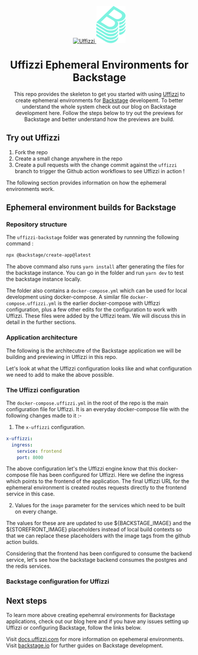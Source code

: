 <p align="center">   
  <a href="https://uffizzi.com">
    <img alt="Uffizzi" src="https://avatars.githubusercontent.com/u/68303350?s=200&v=4" width="100" />
  </a>
  <a href="https://backstage.io">
    <img alt="Backstage" src="https://raw.githubusercontent.com/backstage/backstage/master/microsite/static/logo_assets/png/Backstage_Identity_Assets_Artwork_RGB_04_Icon_Teal.png" height="100" />
  </a>
</p>
<h1 align="center">
 Uffizzi Ephemeral Environments for Backstage
</h1>
<p align="center">
This repo provides the skeleton to get you started with using <a href="https://github.com/UffizziCloud/uffizzi">Uffizzi</a> to create ephemeral environments for <a href="https://github.com/backstage/backstage">Backstage</a> developemt. To better understand the whole system check out our blog on Backstage development here. Follow the steps below to try out the previews for Backstage and better understand how the previews are build.
</p>

## Try out Uffizzi

1. Fork the repo
2. Create a small change anywhere in the repo
3. Create a pull requests with the change commit against the `uffizzi` branch to trigger the Github action workflows to see Uffizzi in action !

The following section provides information on how the ephemeral environments work.

## Ephemeral environment builds for Backstage

### Repository structure

The `uffizzi-backstage` folder was generated by runnning the following command :

```bash
npx @backstage/create-app@latest
```

The above command also runs `yarn install` after generating the files for the backstage instance. You can go in the folder and run `yarn dev` to test the backstage instance locally.  

The folder also contains a `docker-compose.yml` which can be used for local development using docker-compose. A similar file `docker-compose.uffizzi.yml` is the earlier docker-compose with Uffizzi configuration, plus a few other edits for the configuration to work with Uffizzi. These files were added by the Uffizzi team. We will discuss this in detail in the further sections. 


### Application architecture 

The following is the architecutre of the Backstage application we will be building and previewing in Uffizzi in this repo. 


<!-- ![alt text](public/architecture.png?raw=true "Architecture") -->

Let's look at what the Uffizzi configuration looks like and what configuration we need to add to make the above possible. 


### The Uffizzi configuration

The `docker-compose.uffizzi.yml` in the root of the repo is the main configuration file for Uffizzi. It is an everyday docker-compose file with the following changes made to it :-

1. The `x-uffizzi` configuration. 

```yaml
x-uffizzi:
  ingress:
    service: frontend
    port: 8000
```

The above configuration let's the Uffizzi engine know that this docker-compose file has been configured for Uffizzi. Here we define the ingress which points to the frontend of the application. The final Uffizzi URL for the ephemeral environment is created routes requests directly to the frontend service in this case.

2. Values for the `image` parameter for the services which need to be built on every change.

The values for these are are updated to use ${BACKSTAGE_IMAGE} and the ${STOREFRONT_IMAGE} placeholders instead of local build contexts so that we can replace these placeholders with the image tags from the github action builds.

Considering that the frontend has been configured to consume the backend service, let's see how the backstage backend consumes the postgres and the redis services.

###  Backstage configuration for Uffizzi


## Next steps

To learn more above creating epehemral environments for Backstage applications, check out our blog here and if you have any issues setting up Uffizzi or configuring Backstage, follow the links below.

Visit [docs.uffizzi.com](https://docs.uffizzi.com) for more information on epehemeral environments.
Visit [backstage.io](https://backstage.io) for further guides on Backstage development.
